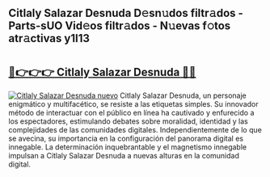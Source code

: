 ## Citlaly Salazar Desnuda D𝚎sn𝚞dos filtr𝚊dos - Parts-sUO Vid𝚎os filtr𝚊dos - N𝚞evas f𝚘tos atr𝚊ctivas y1I13

# <h2><a href="http://mb2kspj.tromn.icu/?c=Citlaly+Salazar+Desnuda">🔗👉👉👉 Citlaly Salazar Desnuda 🔗🔗</a></h2>

[![Citlaly Salazar Desnuda nuevo](https://i.imgur.com/pEAQMta.gif)](http://mb2kspj.tromn.icu/?c=Citlaly+Salazar+Desnuda)
Citlaly Salazar Desnuda, un personaje enigmático y multifacético, se resiste a las etiquetas simples. Su innovador método de interactuar con el público en línea ha cautivado y enfurecido a los espectadores, estimulando debates sobre moralidad, identidad y las complejidades de las comunidades digitales. Independientemente de lo que se avecina, su importancia en la configuración del panorama digital es innegable. La determinación inquebrantable y el magnetismo innegable impulsan a Citlaly Salazar Desnuda a nuevas alturas en la comunidad digital.
